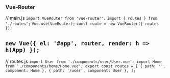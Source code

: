 ### Vue-Router
// main.js
`import VueRouter from 'vue-router';`
`import { routes } from './routes';`
`Vue.use(VueRouter);`
`const route = new VueRouter({
  routes
  });`

`new Vue({
  el: '#app',
  router,
  render: h => h(App)
  });`
---
// routes.js
`import User from './components/user/User.vue';
import Home from './components/home/Home.vue';
export const routes = [
  { path: '', component: Home },
  { path: '/user', component: User },
];`
